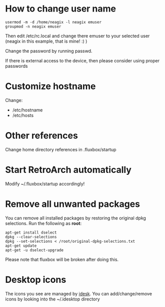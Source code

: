 # How to change user name #

```
usermod -m -d /home/neagix -l neagix emuser
groupmod -n neagix emuser
```

Then edit /etc/rc.local and change there emuser to your selected user (neagix in this example, that is mine! :) )

Change the password by running passwd.

If there is external access to the device, then please consider using proper passwords

# Customize hostname #

Change:
  * /etc/hostname
  * /etc/hosts

# Other references #

Change home directory references in .fluxbox/startup

# Start RetroArch automatically #

Modify ~/.fluxbox/startup accordingly!

# Remove all unwanted packages #

You can remove all installed packages by restoring the original dpkg selections.
Run the following as **root**:

```
apt-get install dselect
dpkg --clear-selections
dpkg --set-selections < /root/original-dpkg-selections.txt
apt-get update
apt-get -u dselect-upgrade
```

Please note that fluxbox will be broken after doing this.

# Desktop icons #

The icons you see are managed by [idesk](https://github.com/neagix/idesk). You can add/change/remove icons by looking into the ~/.idesktop directory